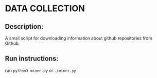 DATA COLLECTION
===============

Description:
------------
A small script for downloading information about github repositories from Github.

Run instructions:
-----------------
run `python3 miner.py`
or
`./miner.py`
